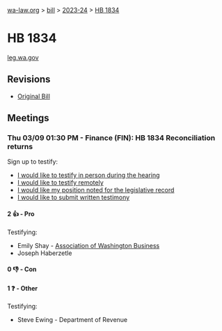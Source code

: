[wa-law.org](/) > [bill](/bill/) > [2023-24](/bill/2023-24/) > [HB 1834](/bill/2023-24/hb/1834/)

# HB 1834
[leg.wa.gov](https://app.leg.wa.gov/billsummary?BillNumber=1834&Year=2023&Initiative=false)

## Revisions
* [Original Bill](1/)

## Meetings
### Thu 03/09 01:30 PM - Finance (FIN): HB 1834 Reconciliation returns
Sign up to testify:
* [I would like to testify in person during the hearing](https://app.leg.wa.gov/csi/Testifier/Add?chamber=House&mId=30921&aId=152852&caId=21855&tId=1)
* [I would like to testify remotely](https://app.leg.wa.gov/csi/Testifier/Add?chamber=House&mId=30921&aId=152852&caId=21855&tId=2)
* [I would like my position noted for the legislative record](https://app.leg.wa.gov/csi/Testifier/Add?chamber=House&mId=30921&aId=152852&caId=21855&tId=3)
* [I would like to submit written testimony](https://app.leg.wa.gov/csi/Testifier/Add?chamber=House&mId=30921&aId=152852&caId=21855&tId=4)

#### 2 👍 - Pro
Testifying:
* Emily Shay - [Association of Washington Business](/org/association_of_washington_business/)
* Joseph Haberzetle

#### 0 👎 - Con

#### 1 ❓ - Other
Testifying:
* Steve Ewing - Department of Revenue
